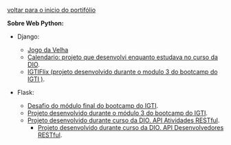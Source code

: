[voltar para o inicio do portifólio](https://github.com/juniorjrml/juniorjrml/blob/main/README.md "voltar para o inicio do portifólio")

**Sobre Web Python:**
- Django:
	- [Jogo da Velha](https://github.com/juniorjrml/jogo_da_velha "Jogo da Velha(Projeto Pessoal)")
	- [Calendario: projeto que desenvolvi enquanto estudava no curso da DIO](https://github.com/juniorjrml/projeto_curso_DIO_django "repositório com o projeto que usei para estudar no curso da DIO").
	- [IGTIFlix (projeto desenvolvido durante o modulo 3 do bootcamp do IGTI )](https://github.com/juniorjrml/IGTIFlixWeb "IGTIFlix (projeto desenvolvido durante o modulo 3 do curso do IGTI )").


- Flask:
	- [Desafio do módulo final do bootcamp do IGTI](https://github.com/juniorjrml/desafioFinalPyDevIGTI "Desafio do módulo final do bootcamp do IGTI").
	- [Projeto desenvolvido durante o módulo 3 do bootcamp do IGTI](https://github.com/juniorjrml/FlaskIGTI "Projeto desenvolvido durante o módulo 3 do bootcamp do IGTI").
	- [Projeto desenvolvido durante curso da DIO. API Atividades RESTful](https://github.com/juniorjrml/api_atividade "Projeto desenvolvido durante o curso Desenvolvimento avançado Python com Flask e REST API").
		- [Projeto desenvolvido durante curso da DIO. API Desenvolvedores RESTful](https://github.com/juniorjrml/api_desenvolvedores "Projeto desenvolvido durante o curso Desenvolvimento avançado Python com Flask e REST API").

